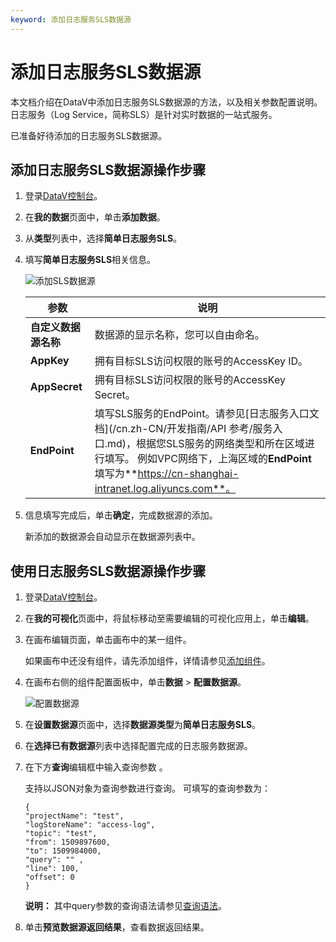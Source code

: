 ```yaml
---
keyword: 添加日志服务SLS数据源
---
```


# 添加日志服务SLS数据源

本文档介绍在DataV中添加日志服务SLS数据源的方法，以及相关参数配置说明。日志服务（Log Service，简称SLS）是针对实时数据的一站式服务。

已准备好待添加的日志服务SLS数据源。

## 添加日志服务SLS数据源操作步骤

1.  登录[DataV控制台](https://datav.aliyun.com/)。

2.  在**我的数据**页面中，单击**添加数据**。

3.  从**类型**列表中，选择**简单日志服务SLS**。

4.  填写**简单日志服务SLS**相关信息。

    ![添加SLS数据源](https://static-aliyun-doc.oss-cn-hangzhou.aliyuncs.com/assets/img/zh-CN/1505964951/p34422.png)

    |参数|说明|
    |--|--|
    |**自定义数据源名称**|数据源的显示名称，您可以自由命名。|
    |**AppKey**|拥有目标SLS访问权限的账号的AccessKey ID。|
    |**AppSecret**|拥有目标SLS访问权限的账号的AccessKey Secret。|
    |**EndPoint**|填写SLS服务的EndPoint。请参见[日志服务入口文档](/cn.zh-CN/开发指南/API 参考/服务入口.md)，根据您SLS服务的网络类型和所在区域进行填写。 例如VPC网络下，上海区域的**EndPoint**填写为**https://cn-shanghai-intranet.log.aliyuncs.com**。 |

5.  信息填写完成后，单击**确定**，完成数据源的添加。

    新添加的数据源会自动显示在数据源列表中。


## 使用日志服务SLS数据源操作步骤

1.  登录[DataV控制台](https://datav.aliyun.com/)。

2.  在**我的可视化**页面中，将鼠标移动至需要编辑的可视化应用上，单击**编辑**。

3.  在画布编辑页面，单击画布中的某一组件。

    如果画布中还没有组件，请先添加组件，详情请参见[添加组件](/cn.zh-CN/组件管理/添加组件.md)。

4.  在画布右侧的组件配置面板中，单击**数据** \> **配置数据源**。

    ![配置数据源](https://static-aliyun-doc.oss-cn-hangzhou.aliyuncs.com/assets/img/zh-CN/2637420061/p65745.png)

5.  在**设置数据源**页面中，选择**数据源类型**为**简单日志服务SLS**。

6.  在**选择已有数据源**列表中选择配置完成的日志服务数据源。

7.  在下方**查询**编辑框中输入查询参数 。

    支持以JSON对象为查询参数进行查询。 可填写的查询参数为：

    ```
    {
    "projectName": "test",
    "logStoreName": "access-log",
    "topic": "test",
    "from": 1509897600,
    "to": 1509984000,
    "query": "" ,
    "line": 100,
    "offset": 0
    }
    ```

    **说明：** 其中query参数的查询语法请参见[查询语法](/cn.zh-CN/查询与分析/查询语法与功能/查询语法.md)。

8.  单击**预览数据源返回结果**，查看数据返回结果。


